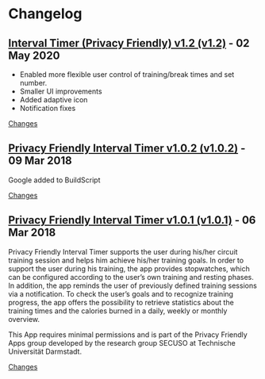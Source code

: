 # Changelog

<a name="v1.2"></a>
## [Interval Timer (Privacy Friendly) v1.2 (v1.2)](https://github.com/SecUSo/privacy-friendly-interval-timer/releases/tag/v1.2) - 02 May 2020

- Enabled more flexible user control of training/break times and set number.
- Smaller UI improvements
- Added adaptive icon
- Notification fixes


[Changes][v1.2]


<a name="v1.0.2"></a>
## [Privacy Friendly Interval Timer v1.0.2 (v1.0.2)](https://github.com/SecUSo/privacy-friendly-interval-timer/releases/tag/v1.0.2) - 09 Mar 2018

Google added to BuildScript

[Changes][v1.0.2]


<a name="v1.0.1"></a>
## [Privacy Friendly Interval Timer v1.0.1 (v1.0.1)](https://github.com/SecUSo/privacy-friendly-interval-timer/releases/tag/v1.0.1) - 06 Mar 2018

Privacy Friendly Interval Timer supports the user during his/her circuit training session and helps him achieve his/her training goals. In order to support the user during his training, the app provides stopwatches, which can be configured according to the user’s own training and resting phases. In addition, the app reminds the user of previously defined training sessions via a notification. To check the user’s goals and to recognize training progress, the app offers the possibility to retrieve statistics about the training times and the calories burned in a daily, weekly or monthly overview. 

This App requires minimal permissions and is part of the Privacy Friendly Apps group
developed by the research group SECUSO at Technische Universität Darmstadt. 


[Changes][v1.0.1]


[v1.2]: https://github.com/SecUSo/privacy-friendly-interval-timer/compare/v1.0.2...v1.2
[v1.0.2]: https://github.com/SecUSo/privacy-friendly-interval-timer/compare/v1.0.1...v1.0.2
[v1.0.1]: https://github.com/SecUSo/privacy-friendly-interval-timer/tree/v1.0.1

 <!-- Generated by https://github.com/rhysd/changelog-from-release -->
